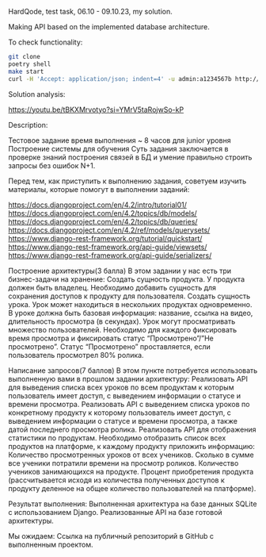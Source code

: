 HardQode, test task, 06.10 - 09.10.23, my solution.

Making API based on the implemented database architecture.

To check functionality:

```sh
git clone
poetry shell
make start
curl -H 'Accept: application/json; indent=4' -u admin:a1234567b http://127.0.0.1:8000/lessonsviews/
```

Solution analysis:

https://youtu.be/tBKXMrvotyo?si=YMrV5taRojwSo-kP

Description:

Тестовое задание
время выполнения ~ 8 часов для junior уровня
Построение системы для обучения
Суть задания заключается в проверке знаний построения связей в БД и умение правильно строить запросы без ошибок N+1.

Перед тем, как приступить к выполнению задания, советуем изучить материалы, которые помогут в выполнении заданий:

https://docs.djangoproject.com/en/4.2/intro/tutorial01/
https://docs.djangoproject.com/en/4.2/topics/db/models/
https://docs.djangoproject.com/en/4.2/topics/db/queries/
https://docs.djangoproject.com/en/4.2/ref/models/querysets/
https://www.django-rest-framework.org/tutorial/quickstart/
https://www.django-rest-framework.org/api-guide/viewsets/
https://www.django-rest-framework.org/api-guide/serializers/


Построение архитектуры(3 балла)
В этом задании у нас есть три бизнес-задачи на хранение:
Создать сущность продукта. У продукта должен быть владелец. Необходимо добавить сущность для сохранения доступов к продукту для пользователя.
Создать сущность урока. Урок может находиться в нескольких продуктах одновременно. В уроке должна быть базовая информация: название, ссылка на видео, длительность просмотра (в секундах).
Урок могут просматривать множество пользователей. Необходимо для каждого фиксировать время просмотра и фиксировать статус “Просмотрено”/”Не просмотрено”. Статус “Просмотрено” проставляется, если пользователь просмотрел 80% ролика.

Написание запросов(7 баллов)
В этом пункте потребуется использовать выполненную вами в прошлом задании архитектуру:
Реализовать API для выведения списка всех уроков по всем продуктам к которым пользователь имеет доступ, с выведением информации о статусе и времени просмотра.
Реализовать API с выведением списка уроков по конкретному продукту к которому пользователь имеет доступ, с выведением информации о статусе и времени просмотра, а также датой последнего просмотра ролика.
Реализовать API для отображения статистики по продуктам. Необходимо отобразить список всех продуктов на платформе, к каждому продукту приложить информацию:
Количество просмотренных уроков от всех учеников.
Сколько в сумме все ученики потратили времени на просмотр роликов.
Количество учеников занимающихся на продукте.
Процент приобретения продукта (рассчитывается исходя из количества полученных доступов к продукту деленное на общее количество пользователей на платформе).


Результат выполнения:
Выполненная архитектура на базе данных SQLite с использованием Django.
Реализованные API на базе готовой архитектуры.


Мы ожидаем: 
Ссылка на публичный репозиторий в GitHub с выполненным проектом.